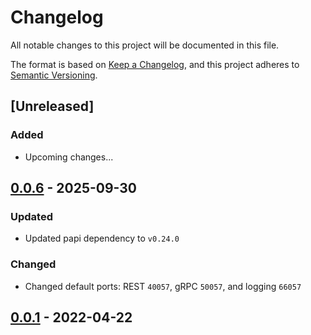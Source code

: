 # Changelog

All notable changes to this project will be documented in this file.

The format is based on [Keep a Changelog](https://keepachangelog.com/en/1.0.0/),
and this project adheres to [Semantic Versioning](https://semver.org/spec/v2.0.0.html).

## [Unreleased]
### Added
- Upcoming changes...

## [0.0.6] - 2025-09-30
### Updated
- Updated papi dependency to `v0.24.0`
### Changed
- Changed default ports: REST `40057`, gRPC `50057`, and logging `66057`

## [0.0.1] - 2022-04-22

[0.0.6]: https://github.com/scanoss/licenses/releases/tag/v0.0.6
[0.0.1]: https://github.com/scanoss/licenses/releases/tag/v0.0.1
